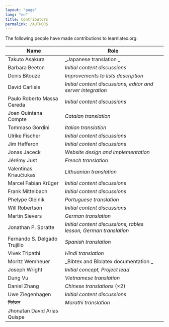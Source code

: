 ```yaml
---
layout: "page"
lang: "en"
title: Contributors
permalink: /AUTHORS
---
```


The following people have made contributions to learnlatex.org:

 
| Name                 | Role |
|---                   |---|
| Takuto Asakura       | _Japanese translation _ |
| Barbara Beeton       | _Initial content discussions_ |
| Denis Bitouzé        | _Improvements to lists description_ |
| David Carlisle       | _Initial content discussions, editor and server integration_ |
| Paulo Roberto Massa Cereda | _Initial content discussions_ |
| Joan Quintana Compte | _Catalan translation_ |
| Tommaso Gordini      | _Italian translation_ |
| Ulrike Fischer       | _Initial content discussions_ |
| Jim Hefferon         | _Initial content discussions_ |
| Jonas Jaceck         | _Website design and implementation_ |
| Jérémy Just          | _French translation_ |
| Valentinas Kriaučiukas | _Lithuanian translation_ |
| Marcel Fabian Krüger | _Initial content discussions_ |
| Frank Mittelbach     | _Initial content discussions_ |
| Phelype Oleinik      | _Portuguese translation_ |
| Will Robertson       | _Initial content discussions_ |
| Martin Sievers       | _German translation_ |
| Jonathan P. Spratte  | _Initial content discussions, tables lesson, German translation_ |
| Fernando S. Delgado Trujillo | _Spanish translation_ |
| Vivek Tripathi       | _Hindi translation_ |
| Moritz Wemheuer      | _Bibtex and Biblatex documentation _ |
| Joseph Wright        | _Initial concept, Project lead_ |
| Dung Vu              | _Vietnamese translation_ |
| Daniel Zhang         | _Chinese translations_ (×2) |
| Uwe Ziegenhagen      | _Initial content discussions_ |
| निरंजन                | _Marathi translation_ |
| Jhonatan David Arias Quispe | |

